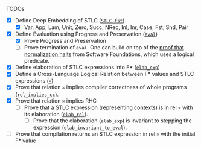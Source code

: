 TODOs
- [x] Define Deep Embedding of STLC ([`STLC.fst`](./STLC.fst))
    - [x] Var, App, Lam, Unit, Zero, Succ, NRec, Inl, Inr, Case, Fst, Snd, Pair
- [x] Define Evaluation using Progress and Preservation ([`eval`](./STLC.fst))
    - [x] Prove Progress and Preservation
    - [ ] Prove termination of `eval`. One can build on top of the [proof that normalization halts](https://softwarefoundations.cis.upenn.edu/plf-current/Norm.html) from Software Foundations, which uses a logical predicate.
- [x] Define elaboration of STLC expressions into F* ([`elab_exp`](./STLC.fst))
- [x] Define a Cross-Language Logical Relation between F* values and STLC expressions ([`≍`](./CriteriaStatic.STLC.fst))
- [x] Prove that relation `≍` implies compiler correctness of whole programs ([`rel_implies_cc`](./CriteriaStatic.STLC.fst)).
- [x] Prove that relation `≍` implies RHC 
    - [ ] Prove that a STLC expression (representing contexts) is in rel `≍` with its elaboration ([`elab_rel`](./CriteriaStatic.STLC.fst)). 
        - [ ] Prove that the elaboration (`elab_exp`) is invariant to stepping the expression ([`elab_invariant_to_eval`](./STLC.fst)).
- [ ] Prove that compilation returns an STLC expression in rel `≍` with the initial F* value